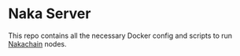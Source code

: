 # Naka Server
This repo contains all the necessary Docker config and scripts to run [Nakachain](https://github.com/nakachain/go-naka) nodes.
